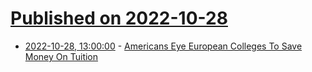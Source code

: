 # [Published on 2022-10-28](index.md)

* [2022-10-28, 13:00:00](https://news.slashdot.org/story/22/10/27/228201/americans-eye-european-colleges-to-save-money-on-tuition?utm_source=rss1.0mainlinkanon&utm_medium=feed) - [Americans Eye European Colleges To Save Money On Tuition](https://news.slashdot.org/story/22/10/27/228201/americans-eye-european-colleges-to-save-money-on-tuition?utm_source=rss1.0mainlinkanon&utm_medium=feed)
